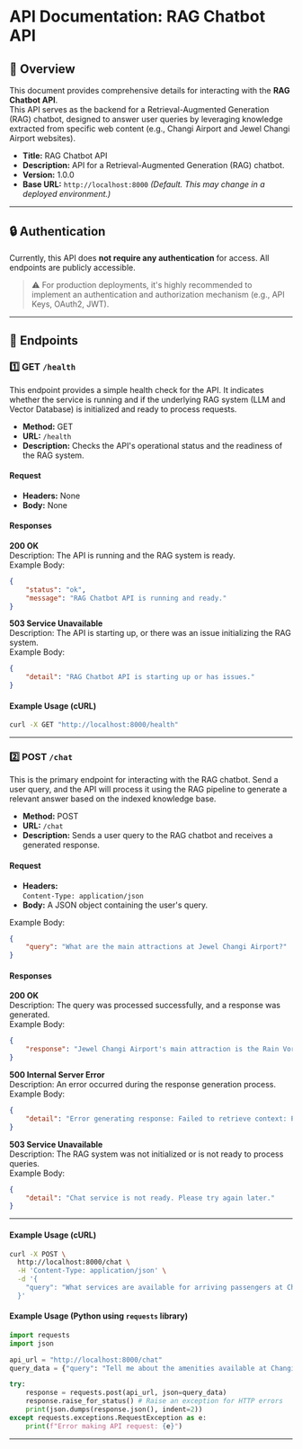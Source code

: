 # API Documentation: RAG Chatbot API

## 📄 Overview
This document provides comprehensive details for interacting with the **RAG Chatbot API**.  
This API serves as the backend for a Retrieval-Augmented Generation (RAG) chatbot, designed to answer user queries by leveraging knowledge extracted from specific web content (e.g., Changi Airport and Jewel Changi Airport websites).

- **Title:** RAG Chatbot API  
- **Description:** API for a Retrieval-Augmented Generation (RAG) chatbot.  
- **Version:** 1.0.0  
- **Base URL:** `http://localhost:8000` *(Default. This may change in a deployed environment.)*

---

## 🔒 Authentication
Currently, this API does **not require any authentication** for access. All endpoints are publicly accessible.  

> ⚠️ For production deployments, it's highly recommended to implement an authentication and authorization mechanism (e.g., API Keys, OAuth2, JWT).

---

## 🚀 Endpoints

### 1️⃣ GET `/health`
This endpoint provides a simple health check for the API. It indicates whether the service is running and if the underlying RAG system (LLM and Vector Database) is initialized and ready to process requests.

- **Method:** GET  
- **URL:** `/health`  
- **Description:** Checks the API's operational status and the readiness of the RAG system.  

#### Request
- **Headers:** None  
- **Body:** None  

#### Responses
**200 OK**  
Description: The API is running and the RAG system is ready.  
Example Body:
```json
{
    "status": "ok",
    "message": "RAG Chatbot API is running and ready."
}
```

**503 Service Unavailable**  
Description: The API is starting up, or there was an issue initializing the RAG system.  
Example Body:
```json
{
    "detail": "RAG Chatbot API is starting up or has issues."
}
```

#### Example Usage (cURL)
```bash
curl -X GET "http://localhost:8000/health"
```

---

### 2️⃣ POST `/chat`
This is the primary endpoint for interacting with the RAG chatbot. Send a user query, and the API will process it using the RAG pipeline to generate a relevant answer based on the indexed knowledge base.

- **Method:** POST  
- **URL:** `/chat`  
- **Description:** Sends a user query to the RAG chatbot and receives a generated response.  

#### Request
- **Headers:**  
  `Content-Type: application/json`  
- **Body:** A JSON object containing the user's query.  

Example Body:
```json
{
    "query": "What are the main attractions at Jewel Changi Airport?"
}
```

#### Responses
**200 OK**  
Description: The query was processed successfully, and a response was generated.  
Example Body:
```json
{
    "response": "Jewel Changi Airport's main attraction is the Rain Vortex, the world's tallest indoor waterfall. It also features attractions like the Canopy Park, Shiseido Forest Valley, and various dining and retail options."
}
```

**500 Internal Server Error**  
Description: An error occurred during the response generation process.  
Example Body:
```json
{
    "detail": "Error generating response: Failed to retrieve context: Pinecone service unavailable."
}
```

**503 Service Unavailable**  
Description: The RAG system was not initialized or is not ready to process queries.  
Example Body:
```json
{
    "detail": "Chat service is not ready. Please try again later."
}
```

---

#### Example Usage (cURL)
```bash
curl -X POST \
  http://localhost:8000/chat \
  -H 'Content-Type: application/json' \
  -d '{
    "query": "What services are available for arriving passengers at Changi Airport?"
  }'
```

#### Example Usage (Python using `requests` library)
```python
import requests
import json

api_url = "http://localhost:8000/chat"
query_data = {"query": "Tell me about the amenities available at Changi Airport."}

try:
    response = requests.post(api_url, json=query_data)
    response.raise_for_status() # Raise an exception for HTTP errors
    print(json.dumps(response.json(), indent=2))
except requests.exceptions.RequestException as e:
    print(f"Error making API request: {e}")
```

---


